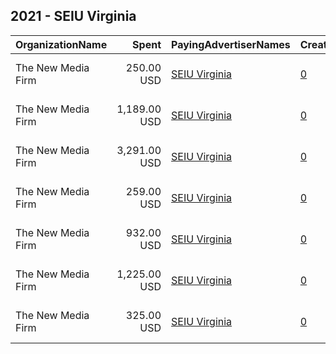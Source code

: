 ## 2021 - SEIU Virginia 
|OrganizationName|Spent|PayingAdvertiserNames|CreativeUrls|Impressions|Genders|AgeBrackets|CountryCodes|BillingAddresses|CandidateBallotInformation|
|:---|---:|:---|:---|---:|:---|:---|:---|:---|:---|
|The New Media Firm|250.00 USD|[SEIU Virginia](2021/SEIU_Virginia.md)|[0](https://www.snap.com/political-ads/asset/607f6dde8a447322755340ae7090df9b7df63869528bbd3bef78545767cbcbe4?mediaType=jpeg)|27,693||18+|united states|"1730 Rhode Island Ave, NW Ste 213,Washington,20036,US"|Progress Virginia|
|The New Media Firm|1,189.00 USD|[SEIU Virginia](2021/SEIU_Virginia.md)|[0](https://www.snap.com/political-ads/asset/4d22443404c799058986bb42b0ec3111d72787025b66455d018e63afc0e7afba?mediaType=mp4)|142,985||18+|united states|"1730 Rhode Island Ave, NW Ste 213,Washington,20036,US"|SEIU Virginia|
|The New Media Firm|3,291.00 USD|[SEIU Virginia](2021/SEIU_Virginia.md)|[0](https://www.snap.com/political-ads/asset/650bdb397a8d145b9ccaf3434f17f7cfbf9ffa6789f1a905ce80fd23fcb52ee9?mediaType=mp4)|471,754||18+|united states|"1730 Rhode Island Ave, NW Ste 213,Washington,20036,US"|SEIU Virginia|
|The New Media Firm|259.00 USD|[SEIU Virginia](2021/SEIU_Virginia.md)|[0](https://www.snap.com/political-ads/asset/ce5268db222d06cd621ea89b621ab5784bbf38314d97b1bc10420ade1a9be271?mediaType=jpeg)|20,593||18+|united states|"1730 Rhode Island Ave, NW Ste 213,Washington,20036,US"|Progress Virginia|
|The New Media Firm|932.00 USD|[SEIU Virginia](2021/SEIU_Virginia.md)|[0](https://www.snap.com/political-ads/asset/98bc27f1f860a6a69083a63dc34a2acafc743bc06b951fb1099c2ac4eab976e4?mediaType=mp4)|118,898||18+|united states|"1730 Rhode Island Ave, NW Ste 213,Washington,20036,US"|Progress Virginia|
|The New Media Firm|1,225.00 USD|[SEIU Virginia](2021/SEIU_Virginia.md)|[0](https://www.snap.com/political-ads/asset/65b1c11c894c2b0ba3714bfe40b6533eb8866878b79911880ab8341d48f3d998?mediaType=jpeg)|131,455||18+|united states|"1730 Rhode Island Ave, NW Ste 213,Washington,20036,US"|Progress Virginia|
|The New Media Firm|325.00 USD|[SEIU Virginia](2021/SEIU_Virginia.md)|[0](https://www.snap.com/political-ads/asset/d797a9017e924ac7d1d8ecd1432b2d67cc42dd0a19049aaeb803b8f85be563bf?mediaType=jpeg)|36,873||18+|united states|"1730 Rhode Island Ave, NW Ste 213,Washington,20036,US"|Progress Virginia|
